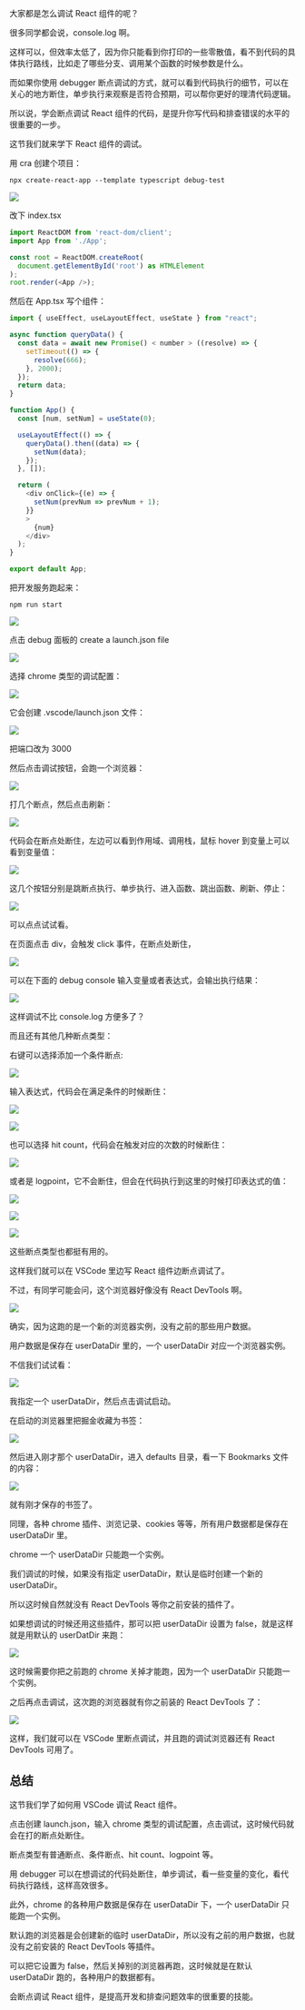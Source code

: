 大家都是怎么调试 React 组件的呢？

很多同学都会说，console.log 啊。

这样可以，但效率太低了，因为你只能看到你打印的一些零散值，看不到代码的具体执行路线，比如走了哪些分支、调用某个函数的时候参数是什么。

而如果你使用 debugger 断点调试的方式，就可以看到代码执行的细节，可以在关心的地方断住，单步执行来观察是否符合预期，可以帮你更好的理清代码逻辑。

所以说，学会断点调试 React 组件的代码，是提升你写代码和排查错误的水平的很重要的一步。

这节我们就来学下 React 组件的调试。

用 cra 创建个项目：

```
npx create-react-app --template typescript debug-test
```

![](https://p6-juejin.byteimg.com/tos-cn-i-k3u1fbpfcp/3412a97b90f84445865205353750577a~tplv-k3u1fbpfcp-jj-mark:0:0:0:0:q75.image#?w=1172&h=312&s=55423&e=png&b=010101)

改下 index.tsx

```javascript
import ReactDOM from 'react-dom/client';
import App from './App';

const root = ReactDOM.createRoot(
  document.getElementById('root') as HTMLElement
);
root.render(<App />);
```
然后在 App.tsx 写个组件：

```javascript
import { useEffect, useLayoutEffect, useState } from "react";

async function queryData() {
  const data = await new Promise() < number > ((resolve) => {
    setTimeout(() => {
      resolve(666);
    }, 2000);
  });
  return data;
}

function App() {
  const [num, setNum] = useState(0);

  useLayoutEffect(() => {
    queryData().then((data) => {
      setNum(data);
    });
  }, []);

  return (
    <div onClick={(e) => {
      setNum(prevNum => prevNum + 1);
    }}
    >
      {num}
    </div>
  );
}

export default App;
```
把开发服务跑起来：

```
npm run start
```

![](https://p9-juejin.byteimg.com/tos-cn-i-k3u1fbpfcp/dead91b48d8c4bbdb7bb118d4bd64bb4~tplv-k3u1fbpfcp-jj-mark:0:0:0:0:q75.image#?w=734&h=332&s=61069&e=gif&f=40&b=fdfdfd)

点击 debug 面板的 create a launch.json file

![](https://p6-juejin.byteimg.com/tos-cn-i-k3u1fbpfcp/dda22e46d3514c3ca255b4df7e8b0970~tplv-k3u1fbpfcp-jj-mark:0:0:0:0:q75.image#?w=574&h=514&s=60111&e=png&b=191919)

选择 chrome 类型的调试配置：

![](https://p9-juejin.byteimg.com/tos-cn-i-k3u1fbpfcp/dfbd5914af6b473cbb2dba179fe7f3f4~tplv-k3u1fbpfcp-jj-mark:0:0:0:0:q75.image#?w=656&h=292&s=44345&e=png&b=242424)

它会创建 .vscode/launch.json 文件：

![](https://p6-juejin.byteimg.com/tos-cn-i-k3u1fbpfcp/a773f098837d47689b5c5b0aa9ea295e~tplv-k3u1fbpfcp-jj-mark:0:0:0:0:q75.image#?w=1516&h=658&s=166485&e=png&b=1d1d1d)

把端口改为 3000

然后点击调试按钮，会跑一个浏览器：

![](https://p1-juejin.byteimg.com/tos-cn-i-k3u1fbpfcp/1282274d541348de9208261b874a756c~tplv-k3u1fbpfcp-jj-mark:0:0:0:0:q75.image#?w=2194&h=1500&s=354960&e=gif&f=46&b=1c1c1c)

打几个断点，然后点击刷新：

![](https://p1-juejin.byteimg.com/tos-cn-i-k3u1fbpfcp/b9c21c647c704b949a768f3ec8b202c3~tplv-k3u1fbpfcp-jj-mark:0:0:0:0:q75.image#?w=1174&h=1096&s=174480&e=png&b=1f1f1f)

代码会在断点处断住，左边可以看到作用域、调用栈，鼠标 hover 到变量上可以看到变量值：

![](https://p9-juejin.byteimg.com/tos-cn-i-k3u1fbpfcp/4249285353ee4473a82e8e1984b957be~tplv-k3u1fbpfcp-jj-mark:0:0:0:0:q75.image#?w=1742&h=1166&s=370604&e=png&b=1c1c1c)

这几个按钮分别是跳断点执行、单步执行、进入函数、跳出函数、刷新、停止：

![](https://p1-juejin.byteimg.com/tos-cn-i-k3u1fbpfcp/f749c951a1e1486992fdee09b8c6896d~tplv-k3u1fbpfcp-jj-mark:0:0:0:0:q75.image#?w=370&h=72&s=9501&e=png&b=191919)

可以点点试试看。

在页面点击 div，会触发 click 事件，在断点处断住，

![](https://p9-juejin.byteimg.com/tos-cn-i-k3u1fbpfcp/c146f775f6114e5894d6b7d60c9a0f1f~tplv-k3u1fbpfcp-jj-mark:0:0:0:0:q75.image#?w=1896&h=1336&s=392492&e=png&b=1b1b1b)

可以在下面的 debug console 输入变量或者表达式，会输出执行结果：

![](https://p6-juejin.byteimg.com/tos-cn-i-k3u1fbpfcp/f0e9f2c69987412f8a1c0d560bf5bb5c~tplv-k3u1fbpfcp-jj-mark:0:0:0:0:q75.image#?w=1142&h=942&s=142048&e=png&b=1a1a1a)

这样调试不比 console.log 方便多了？

而且还有其他几种断点类型：

右键可以选择添加一个条件断点:

![](https://p1-juejin.byteimg.com/tos-cn-i-k3u1fbpfcp/ca5047b7bc0b42d0bfa876e18a463140~tplv-k3u1fbpfcp-jj-mark:0:0:0:0:q75.image#?w=792&h=380&s=67773&e=png&b=1f1f1f)

输入表达式，代码会在满足条件的时候断住：

![](https://p6-juejin.byteimg.com/tos-cn-i-k3u1fbpfcp/08248fe17d7b4d1faf1036649fa6ca7f~tplv-k3u1fbpfcp-jj-mark:0:0:0:0:q75.image#?w=754&h=360&s=46712&e=png&b=202020)

![](https://p6-juejin.byteimg.com/tos-cn-i-k3u1fbpfcp/b8aaf9aef9db4103a3a5075a6dae36d3~tplv-k3u1fbpfcp-jj-mark:0:0:0:0:q75.image#?w=964&h=718&s=108197&e=png&b=1f1f1f)

也可以选择 hit count，代码会在触发对应的次数的时候断住：

![](https://p9-juejin.byteimg.com/tos-cn-i-k3u1fbpfcp/60d040cc80854781b7a3b63f279d42b8~tplv-k3u1fbpfcp-jj-mark:0:0:0:0:q75.image#?w=782&h=322&s=41778&e=png&b=202020)

或者是 logpoint，它不会断住，但会在代码执行到这里的时候打印表达式的值：

![](https://p3-juejin.byteimg.com/tos-cn-i-k3u1fbpfcp/13a7c41d2e0747ac830451249275611f~tplv-k3u1fbpfcp-jj-mark:0:0:0:0:q75.image#?w=714&h=282&s=58337&e=png&b=bbb6b4)

![](https://p9-juejin.byteimg.com/tos-cn-i-k3u1fbpfcp/e022713ed3fc4d8486dafdf40f3b87fa~tplv-k3u1fbpfcp-jj-mark:0:0:0:0:q75.image#?w=992&h=686&s=97744&e=png&b=1f1f1f)

![](https://p9-juejin.byteimg.com/tos-cn-i-k3u1fbpfcp/8d4f0241ad2743e5959a4d51645089f8~tplv-k3u1fbpfcp-jj-mark:0:0:0:0:q75.image#?w=846&h=718&s=81430&e=png&b=1c1c1c)

这些断点类型也都挺有用的。

这样我们就可以在 VSCode 里边写 React 组件边断点调试了。

不过，有同学可能会问，这个浏览器好像没有 React DevTools 啊。

![](https://p3-juejin.byteimg.com/tos-cn-i-k3u1fbpfcp/00425306a95649168c77212b65275f7b~tplv-k3u1fbpfcp-jj-mark:0:0:0:0:q75.image#?w=2262&h=1340&s=201160&e=png&b=ffffff)

确实，因为这跑的是一个新的浏览器实例，没有之前的那些用户数据。

用户数据是保存在 userDataDir 里的，一个 userDataDir 对应一个浏览器实例。

不信我们试试看：

![](https://p1-juejin.byteimg.com/tos-cn-i-k3u1fbpfcp/62bec04f06cd454e9a8675ce62424c73~tplv-k3u1fbpfcp-jj-mark:0:0:0:0:q75.image#?w=1326&h=840&s=159851&e=png&b=1f1f1f)

我指定一个 userDataDir，然后点击调试启动。

在启动的浏览器里把掘金收藏为书签：

![](https://p6-juejin.byteimg.com/tos-cn-i-k3u1fbpfcp/c9ffea90489b4667aba6f2c792393138~tplv-k3u1fbpfcp-jj-mark:0:0:0:0:q75.image#?w=2042&h=826&s=262530&e=png&b=fefefe)

然后进入刚才那个 userDataDir，进入 defaults 目录，看一下 Bookmarks 文件的内容：

![](https://p1-juejin.byteimg.com/tos-cn-i-k3u1fbpfcp/f870900285c8497cb5ae5566f783cece~tplv-k3u1fbpfcp-jj-mark:0:0:0:0:q75.image#?w=918&h=1096&s=187442&e=png&b=010101)

就有刚才保存的书签了。

同理，各种 chrome 插件、浏览记录、cookies 等等，所有用户数据都是保存在 userDataDir 里。

chrome 一个 userDataDir 只能跑一个实例。

我们调试的时候，如果没有指定 userDataDir，默认是临时创建一个新的 userDataDir。

所以这时候自然就没有 React DevTools 等你之前安装的插件了。

如果想调试的时候还用这些插件，那可以把 userDataDir 设置为 false，就是这样就是用默认的 userDatDir 来跑：

![](https://p9-juejin.byteimg.com/tos-cn-i-k3u1fbpfcp/b697eab725e04e1f957f39475a5b0e16~tplv-k3u1fbpfcp-jj-mark:0:0:0:0:q75.image#?w=874&h=650&s=109369&e=png&b=1f1f1f)

这时候需要你把之前跑的 chrome 关掉才能跑，因为一个 userDataDir 只能跑一个实例。

之后再点击调试，这次跑的浏览器就有你之前装的 React DevTools 了：

![](https://p1-juejin.byteimg.com/tos-cn-i-k3u1fbpfcp/1df222df59944f69b633891adecabf82~tplv-k3u1fbpfcp-jj-mark:0:0:0:0:q75.image#?w=2276&h=934&s=106150&e=png&b=ffffff)

这样，我们就可以在 VSCode 里断点调试，并且跑的调试浏览器还有 React DevTools 可用了。

## 总结

这节我们学了如何用 VSCode 调试 React 组件。

点击创建 launch.json，输入 chrome 类型的调试配置，点击调试，这时候代码就会在打的断点处断住。

断点类型有普通断点、条件断点、hit count、logpoint 等。

用 debugger 可以在想调试的代码处断住，单步调试，看一些变量的变化，看代码执行路线，这样高效很多。

此外，chrome 的各种用户数据是保存在 userDataDir 下，一个 userDataDir 只能跑一个实例。

默认跑的浏览器是会创建新的临时 userDataDir，所以没有之前的用户数据，也就没有之前安装的 React DevTools 等插件。

可以把它设置为 false，然后关掉别的浏览器再跑，这时候就是在默认 userDataDir 跑的，各种用户的数据都有。

会断点调试 React 组件，是提高开发和排查问题效率的很重要的技能。
